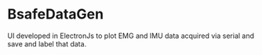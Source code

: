 # BsafeDataGen
 UI developed in ElectronJs to plot EMG and IMU data acquired via serial and save and label that data.
